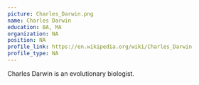 ```yaml
---
picture: Charles_Darwin.png
name: Charles Darwin
education: BA, MA
organization: NA
position: NA
profile_link: https://en.wikipedia.org/wiki/Charles_Darwin
profile_type: NA
---
```


Charles Darwin is an evolutionary biologist.
